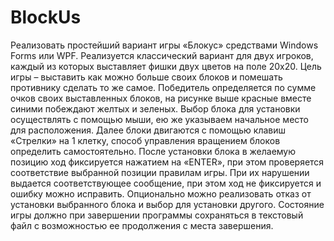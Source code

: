 # BlockUs
Реализовать простейший вариант игры «Блокус» средствами Windows Forms или WPF.
Реализуется классический вариант для двух игроков, каждый из которых выставляет фишки двух цветов на поле 20х20.
Цель игры – выставить как можно больше своих блоков и помешать противнику сделать то же самое. Победитель определяется по сумме очков своих выставленных блоков, на рисунке выше красные вместе синими побеждают желтых и зеленых.
Выбор блока для установки осуществлять с помощью мыши, ею же указываем начальное место для расположения. Далее блоки двигаются с помощью клавиш «Стрелки» на 1 клетку, способ управления вращением блоков определить самостоятельно. После установки блока в желаемую позицию ход фиксируется нажатием на «ENTER», при этом проверяется соответствие выбранной позиции правилам игры. При их нарушении выдается соответствующее сообщение, при этом ход не фиксируется и ошибку можно исправить.
Опционально можно реализовать отказ от установки выбранного блока и выбор для установки другого.
Состояние игры должно при завершении программы сохраняться в текстовый файл с возможностью ее продолжения с места завершения.
